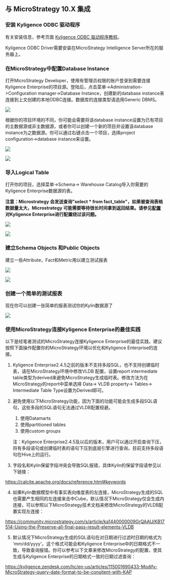 

## 与 MicroStrategy 10.X 集成

### 安装 Kyligence ODBC 驱动程序

有关安装信息，参考页面 [Kyligence ODBC 驱动程序教程](../driver/kyligence_odbc.cn.md)。

Kyligence ODBC Driver需要安装在MicroStrategy Intelligence Server所在的服务器上。

### 在MicroStrategy中配置Database Instance

打开MicroStrategy Developer，使用有管理员权限的账户登录到需要连接Kyligence Enterprise的项目源。登陆后，点击菜单->Administration->Configuration manager->Database Instance，创建新的database instance来连接到上文创建的本地ODBC连接。数据库的连接类型请选用Generic DBMS。

![](images/microstrategy_10_4/picture1.png)



根据你的项目环境的不同，你可能会需要将该database instance设置为已有项目的主数据源或非主数据源，或者你可以创建一个新的项目并设置该database instance为之数据源。你可以通过右键点击一个项目，选择project configuration->database instance来设置。

![](images/microstrategy_10_4/picture5.png)

![](images/microstrategy_10_4/picture6.png)

### 导入Logical Table

打开你的项目，选择菜单->Schema-> Warehouse Catalog导入你需要的Kyligence Enterprise数据源的表。

**注意：Microstrategy 会发送查询"select \* from fact\_table"，如果被查询表格数据量太大，Microstrategy 可能需要等待很长时间拿到返回结果。请参见[配置](../config/basic_settings.cn.md#kylinqueryforce-limit)对Kyligence Enterprise进行配置绕过该问题。**

![](images/microstrategy_10_4/picture7.png)

![](images/microstrategy_10_4/picture8.png)

### 建立Schema Objects 和Public Objects

建立一些Attribute，Fact和Metric用以建立测试报表

![](images/microstrategy_10_4/picture2.png)

![](images/microstrategy_10_4/picture3.png)

### 创建一个简单的测试报表

现在你可以创建一张简单的报表测试你的Kylin数据源了

![](images/microstrategy_10_4/picture4.png)

### 使用MicroStrategy连接Kyligence Enterprise的最佳实践

以下是经笔者测试的MicroStrategy连接Kyligence Enterprise的最佳实践，建议按照下面操作配置你的MicroStrategy环境以优化和Kyligence Enterprise的连接。

1. Kyligence Enterprise2.4.5之前的版本不支持多段SQL，也不支持创建临时表，请在MicroStrategy环境中修改VLDB 配置，设置report intermediate table类型为derived来避免MicroStrategy生成临时表。修改方法为在MicroStrategy的report中菜单选择 Data-> VLDB property-> Tables-> Intermediate Table Type设置为Derived即可。

2. 避免使用以下MicroStrategy功能，因为下面的功能可能会生成多段SQL语句，这些多段的SQL语句无法通过VLDB配置规避。

   1. 使用Datamarts
   2. 使用partitioned tables
   3. 使用custom groups

   注：Kyligence Enterprise2.4.5及以后的版本，用户可以通过开启查询下压，将有多段语句或创建临时表的语句下压到底层引擎进行查询，目前支持多段语句在Hive上的运行。

3. 字段名和Kylin保留字段冲突会导致SQL报错，具体Kylin的保留字段请参见以下链接：

https://calcite.apache.org/docs/reference.html#keywords

4. 如果Kylin数据模型中有事实表向维度表的左连接，MicroStrategy生成的SQL也需要产生相同的左连接来击中Cube，默认情况下MicroStrategy仅会生成内连接，可以参照以下MicroStrategy技术文档来修改MicroStrategy的VLDB配置实现左连接：

https://community.microstrategy.com/s/article/ka1440000009GrQAAU/KB17514-Using-the-Preserve-all-final-pass-result-elements-VLDB

5. 默认情况下MicroStrategy生成的SQL语句在对日期进行过滤时日期的格式为 'mm/dd/yyyy'。这个格式可能会和Kyligence Enterprise中的日期格式不一致，导致查询报错。你可以参考以下文章来修改MicroStrategy的配置，使其生成与Kyligence Enterprise的日期格式一致的日期过滤查询：

https://kyligence.zendesk.com/hc/en-us/articles/115001690433-Modify-MicroStrategy-query-date-format-to-be-consitent-with-KAP